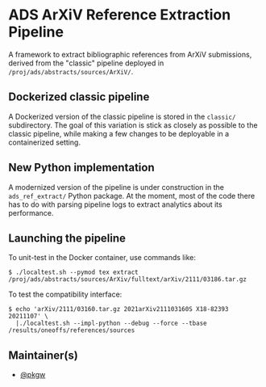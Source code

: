 # ADS ArXiV Reference Extraction Pipeline

A framework to extract bibliographic references from ArXiV submissions, derived
from the "classic" pipeline deployed in `/proj/ads/abstracts/sources/ArXiV/`.

## Dockerized classic pipeline

A Dockerized version of the classic pipeline is stored in the `classic/`
subdirectory. The goal of this variation is stick as closely as possible to the
classic pipeline, while making a few changes to be deployable in a containerized
setting.

## New Python implementation

A modernized version of the pipeline is under construction in the
`ads_ref_extract/` Python package. At the moment, most of the code there has
to do with parsing pipeline logs to extract analytics about its performance.

## Launching the pipeline

To unit-test in the Docker container, use commands like:

```
$ ./localtest.sh --pymod tex extract /proj/ads/abstracts/sources/ArXiv/fulltext/arXiv/2111/03186.tar.gz
```

To test the compatibility interface:

```
$ echo 'arXiv/2111/03160.tar.gz 2021arXiv211103160S X18-82393 20211107' \
  |./localtest.sh --impl-python --debug --force --tbase /results/oneoffs/references/sources
```

## Maintainer(s)

- [@pkgw](https://github.com/pkgw)
